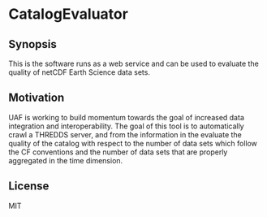 # CatalogEvaluator
## Synopsis

This is the software runs as a web service and can be used to evaluate the quality of netCDF Earth Science data sets.

## Motivation

UAF is working to build momentum towards the goal of increased data integration and interoperability. The goal of this tool is to automatically crawl a THREDDS server, and from the information in the evaluate the quality of the catalog with respect to the number of data sets which follow the CF conventions and the number of data sets that are properly aggregated in the time dimension.

## License

MIT

